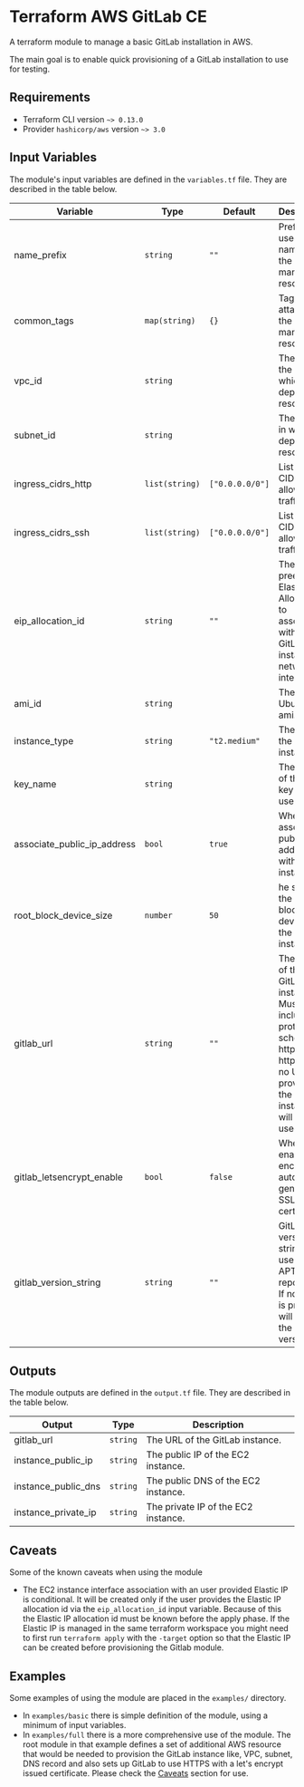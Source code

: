 # Terraform AWS GitLab CE

A terraform module to manage a basic GitLab installation in AWS.

The main goal is to enable quick provisioning of a GitLab installation to use for testing.

## Requirements

* Terraform CLI version `~> 0.13.0`
* Provider `hashicorp/aws` version `~> 3.0`

## Input Variables

The module's input variables are defined in the `variables.tf` file. They are described in the table below.

| Variable | Type | Default | Description |
| -------- | ---- | ------- | ----------- |
| name_prefix | `string` | `""` | Prefix to be used in the names of the managed resources. |
| common_tags | `map(string)` | `{}` | Tags to attach to the managed resources. |
| vpc_id | `string` || The Id of the VPC in which to deploy the resources. |
| subnet_id | `string` || The subnet in which to deploy the resources. |
| ingress_cidrs_http | `list(string)` | `["0.0.0.0/0"]` | List of CIDRs to allow http traffic from. |
| ingress_cidrs_ssh | `list(string)` | `["0.0.0.0/0"]` | List of CIDRs to allow ssh traffic from. |
| eip_allocation_id | `string` | `""` | The Id of a preexisting Elastic IP Allocation to associate with the GitLab instance network interface. |
| ami_id | `string` || The Id of an Ubuntu ami. |
| instance_type | `string` | `"t2.medium"` | The type of the EC2 instance. |
| key_name | `string` || The name of the AWS key pair to use. |
| associate_public_ip_address | `bool` | `true` | Whether to associate a public IP address with the instance. |
| root_block_device_size | `number` | `50` | he size of the root block device of the EC2 instance. |
| gitlab_url | `string` | `""` | The full url of the GitLab instance. Must include the protocol schema e.i. https:// or http://". If no URL is provided the EC2 instance url will be used. |
| gitlab_letsencrypt_enable | `bool` | `false` | Whether to enable let's encrypt to auto generate SSL certificates. |
| gitlab_version_string | `string` | `""` | GitLab version string for use with APT repository. If no string is provided will install the latest version. |

## Outputs

The module outputs are defined in the `output.tf` file. They are described in the table below.

| Output | Type | Description |
| -------- | ---- | ----------- |
| gitlab_url | `string` | The URL of the GitLab instance. |
| instance_public_ip | `string` | The public IP of the EC2 instance. |
| instance_public_dns | `string` | The public DNS of the EC2 instance. | 
| instance_private_ip | `string` | The private IP of the EC2 instance. |

## Caveats

Some of the known caveats when using the module

* The EC2 instance interface association with an user provided Elastic IP is conditional. It will be created only if the user provides the Elastic IP allocation id via the `eip_allocation_id` input variable. Because of this the Elastic IP allocation id must be known before the  apply phase. If the Elastic IP is managed in the same terraform workspace you might need to first run `terraform apply` with the `-target` option so that the Elastic IP can be created before provisioning the Gitlab module.

## Examples

Some examples of using the module are placed in the `examples/` directory.

* In `examples/basic` there is simple definition of the module, using a minimum of input variables.
* In `examples/full` there is a more comprehensive use of the module. The root module in that example defines a set of additional AWS resource that would be needed to provision the GitLab instance like, VPC, subnet, DNS record and also sets up GitLab to use HTTPS with a let's encrypt issued certificate. Please check the [Caveats](#caveats) section for use.
